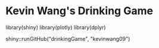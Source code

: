 # Kevin Wang's Drinking Game

library(shiny)
library(plotly)
library(dplyr)

shiny::runGitHub("drinkingGame", "kevinwang09")